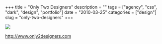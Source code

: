 +++
title = "Only Two Designers"
description = ""
tags = ["agency", "css", "dark", "design", "portfolio"]
date = "2010-03-25"
categories = ["design"]
slug = "only-two-designers"
+++


 

  <div id="screens-thumbs" class="clearfix">
    <div class="txt-center" id="design-submission"><a href="http://www.only2designers.com/"><img id='bluga-thumbnail-2338' class='bluga-thumbnail large' src='//media.konigi.com/bluga/
wt4baba36f71cea_large.jpg'/></a></div>  
  </div>   
<p><a href="http://www.only2designers.com/">http://www.only2designers.com</a></p>




